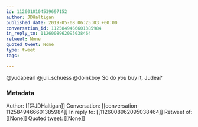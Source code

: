 ```yaml
---
id: 1126010104539697152
author: JDHaltigan
published_date: 2019-05-08 06:25:03 +00:00
conversation_id: 1125849466601385984
in_reply_to: 1126008962095038464
retweet: None
quoted_tweet: None
type: tweet
tags:

---
```


@yudapearl @juli_schuess @doinkboy So do *you* buy it, Judea?

### Metadata

Author: [[@JDHaltigan]]
Conversation: [[conversation-1125849466601385984]]
In reply to: [[1126008962095038464]]
Retweet of: [[None]]
Quoted tweet: [[None]]
